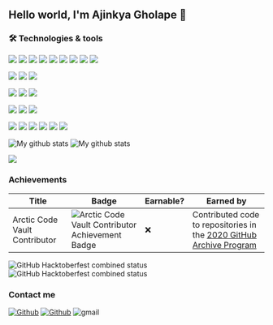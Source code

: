 ## Hello world, I'm Ajinkya Gholape 👋

<!--
**ajinkyagholape1998/ajinkyagholape1998** is a ✨ _special_ ✨ repository because its `README.md` (this file) appears on your GitHub profile.

Here are some ideas to get you started:

- 🔭 I’m currently working on ...
- 🌱 I’m currently learning ...
- 👯 I’m looking to collaborate on ...
- 🤔 I’m looking for help with ...
- 💬 Ask me about ...
- 📫 How to reach me: ...
- 😄 Pronouns: ...
- ⚡ Fun fact: ...
-->


### 🛠 Technologies & tools
<p>
  <img src="https://img.shields.io/badge/Java-ED8B00?style=for-the-badge&logo=java&logoColor=white" />
  <img src="https://img.shields.io/badge/HTML5-E34F26?style=for-the-badge&logo=html5&logoColor=white" />
  <img src="https://img.shields.io/badge/CSS3-1572B6?style=for-the-badge&logo=css3&logoColor=white" />
  <img src="https://img.shields.io/badge/JavaScript-323330?style=for-the-badge&logo=javascript&logoColor=F7DF1E" />
  <img src="https://img.shields.io/badge/TypeScript-007ACC?style=for-the-badge&logo=typescript&logoColor=white" />
  <img src="https://img.shields.io/badge/Redux-593D88?style=for-the-badge&logo=redux&logoColor=white" />
  <img src="https://img.shields.io/badge/Python-3776AB?style=for-the-badge&logo=python&logoColor=white" />
  <img src="https://img.shields.io/badge/C-00599C?style=for-the-badge&logo=c&logoColor=white" />
  <img src="https://img.shields.io/badge/json-5E5C5C?style=for-the-badge&logo=json&logoColor=white" />
</p>


<p>
  <img src="https://img.shields.io/badge/React-20232A?style=for-the-badge&logo=react&logoColor=61DAFB" />
  <img src="https://img.shields.io/badge/React_Native-20232A?style=for-the-badge&logo=react&logoColor=61DAFB" />
  <img src="https://img.shields.io/badge/Material UI-5468ff?style=for-the-badge&logo=materialui&logoColor=white" />
</p>

<p>
  <img src="https://img.shields.io/badge/Visual_Studio_Code-0078D4?style=for-the-badge&logo=visual%20studio%20code&logoColor=white" />
  <img src="https://img.shields.io/badge/Atom-66595C?style=for-the-badge&logo=Atom&logoColor=white" />
  <img src="https://img.shields.io/badge/Android-3DDC84?style=for-the-badge&logo=android&logoColor=white" />
</p>

<p>
  <img src="https://img.shields.io/badge/MySQL-00000F?style=for-the-badge&logo=mysql&logoColor=white" />
  <img src="https://img.shields.io/badge/PostgreSQL-316192?style=for-the-badge&logo=postgresql&logoColor=white" />
  <img src="https://img.shields.io/badge/SQLite-07405E?style=for-the-badge&logo=sqlite&logoColor=white" />
</p>

<p>
  <img src="https://img.shields.io/badge/Adobe%20XD-470137?style=for-the-badge&logo=Adobe%20XD&logoColor=#FF61F6"/>
  <img src="https://img.shields.io/badge/firebase-%23039BE5.svg?style=for-the-badge&logo=firebase"/>
  <img src="https://img.shields.io/badge/Postman-FF6C37?style=for-the-badge&logo=postman&logoColor=white"/>
  <img src="https://img.shields.io/badge/-Swagger-%23Clojure?style=for-the-badge&logo=swagger&logoColor=white"/>
  <img src="https://img.shields.io/badge/-Sentry-2f1937?style=for-the-badge&logo=sentry&logoColor=white"/>
  <img src="https://img.shields.io/badge/-Pusher-300d4f?style=for-the-badge&logo=pusher&logoColor=white"/>
</p>

<p>

<img align="center" src="https://github-readme-streak-stats.herokuapp.com?user=ajinkyagholape1998&theme=vue-dark&hide_border=true&date_format=M%20j%5B%2C%20Y%5D" alt="My github stats" />



<img align="center" src="https://github-readme-stats.vercel.app/api?username=ajinkyagholape1998&show_icons=true&include_all_commits=true&theme=cobalt&hide_border=true" alt="My github stats" /> 
  </p>
<img align="center" src="https://github-readme-stats.vercel.app/api/top-langs/?username=ajinkyagholape1998&layout=compact&theme=cobalt&hide_border=true" />

### Achievements

Title | Badge | Earnable? | Earned by
------------ | ------------- | ------------ | -------------
Arctic Code Vault Contributor | ![Arctic Code Vault Contributor Achievement Badge](https://github.com/ajinkyagholape1998/github-profile-achievements/blob/main/images/badge-arctic-code-vault-small.png?raw=true) | ❌ | Contributed code to repositories in the [2020 GitHub Archive Program](https://archiveprogram.github.com/)

<img alt="GitHub Hacktoberfest combined status" src="https://img.shields.io/github/hacktoberfest/2020/ajinkyagholape1998/Graph-Maker">
<img alt="GitHub Hacktoberfest combined status" src="https://img.shields.io/github/hacktoberfest/2021/ajinkyagholape1998/spotify-clone">

### Contact me

[<img alt="Github" src="https://img.shields.io/badge/GitHub-%2312100E.svg?&style=for-the-badge&logo=Github&logoColor=white" />](https://github.com/ajinkyagholape1998) 
[<img alt="Github" src="https://img.shields.io/badge/LinkedIn-%231DA1F2.svg?&style=for-the-badge&logo=linkedin&logoColor=white" />](https://www.linkedin.com/in/ajinkya16/)
<img alt="gmail" src="https://img.shields.io/badge/-Gmail-c5392a?style=for-the-badge&logo=Gmail&logoColor=white&link=mailto:ajinkyagholape1998@gmail.com"/>
